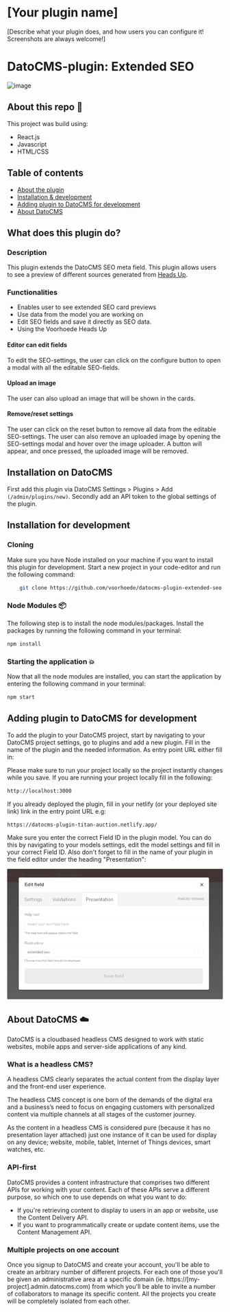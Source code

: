 # [Your plugin name]

[Describe what your plugin does, and how users you can configure it! Screenshots are always welcome!]

# DatoCMS-plugin: Extended SEO
![image](https://user-images.githubusercontent.com/83574823/165094566-83854280-dc38-4741-bd0c-5d25914f6dbd.png)

## About this repo :scroll:
This project was build using:
- React.js
- Javascript
- HTML/CSS

## Table of contents
- [About the plugin](#what-does-this-plugin-do)
- [Installation & development](#installation)
- [Adding plugin to DatoCMS for development](#adding-plugin-to-datocms--how-to-use-for-development)
- [About DatoCMS](#about-datocms-cloud)

## What does this plugin do?

### Description
This plugin extends the DatoCMS SEO meta field. This plugin allows users to see a preview of different sources generated from [Heads Up](https://github.com/voorhoede/heads-up).

### Functionalities
* Enables user to see extended SEO card previews
* Use data from the model you are working on
* Edit SEO fields and save it directly as SEO data.
* Using the Voorhoede Heads Up

#### Editor can edit fields
To edit the SEO-settings, the user can click on the configure button to open a modal with all the editable SEO-fields.

#### Upload an image
The user can also upload an image that will be shown in the cards.

#### Remove/reset settings
The user can click on the reset button to remove all data from the editable SEO-settings. The user can also remove an uploaded image by opening the SEO-settings modal and hover over the image uploader. A button will appear, and once pressed, the uploaded image will be removed.


## Installation on DatoCMS
First add this plugin via DatoCMS Settings > Plugins > Add ```(/admin/plugins/new)```.
Secondly add an API token to the global settings of the plugin.


## Installation for development

### Cloning
Make sure you have Node installed on your machine if you want to install this plugin for development. Start a new project in your code-editor and run the following command:


```bash
    git clone https://github.com/voorhoede/datocms-plugin-extended-seo

```

### Node Modules 📦
The following step is to install the node modules/packages. Install the packages by running the following command in your terminal:

```bash
npm install
```

### Starting the application :collision:
Now that all the node modules are installed, you can start the application by entering the following command in your terminal: 

```bash
npm start
```

## Adding plugin to DatoCMS for development
To add the plugin to your DatoCMS project, start by navigating to your DatoCMS project settings, go to plugins and add a new plugin.
Fill in the name of the plugin and the needed information. As entry point URL either fill in:

Please make sure to run your project locally so the project instantly changes while you save. If you are running your project locally fill in the following:

```bash
http://localhost:3000
```

If you already deployed the plugin, fill in your netlify (or your deployed site link) link in the entry point URL e.g:

```bash
https://datocms-plugin-titan-auction.netlify.app/
```

Make sure you enter the correct Field ID in the plugin model. You can do this by navigating to your models settings, edit the model settings and fill in your correct Field ID.
Also don't forget to fill in the name of your plugin in the field editor under the heading "Presentation": 

![Image carousel](./readme_images/editfield_img.png)

## About DatoCMS :cloud:
DatoCMS is a cloudbased headless CMS designed to work with static websites, mobile apps and server-side applications of any kind.

### What is a headless CMS?
A headless CMS clearly separates the actual content from the display layer and the front-end user experience.

The headless CMS concept is one born of the demands of the digital era and a business’s need to focus on engaging customers with personalized content via multiple channels at all stages of the customer journey.

As the content in a headless CMS is considered pure (because it has no presentation layer attached) just one instance of it can be used for display on any device; website, mobile, tablet, Internet of Things devices, smart watches, etc.

### API-first
DatoCMS provides a content infrastructure that comprises two different APIs for working with your content. Each of these APIs serve a different purpose, so which one to use depends on what you want to do:

- If you're retrieving content to display to users in an app or website, use the Content Delivery API.
- If you want to programmatically create or update content items, use the Content Management API.

### Multiple projects on one account
Once you signup to DatoCMS and create your account, you'll be able to create an arbitrary number of different projects. For each one of those you'll be given an administrative area at a specific domain (ie. https://[my-project].admin.datocms.com) from which you'll be able to invite a number of collaborators to manage its specific content. All the projects you create will be completely isolated from each other.

